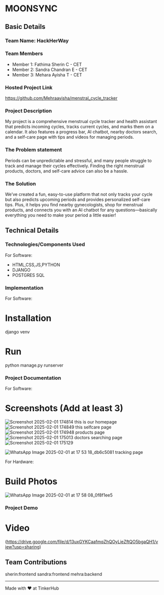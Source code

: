 # MOONSYNC


## Basic Details
### Team Name: HackHerWay


### Team Members
- Member 1: Fathima Sherin C - CET
- Member 2: Sandra Chandran E - CET
- Member 3: Mehara Ayisha T - CET

### Hosted Project Link
https://github.com/Mehraayisha/menstral_cycle_tracker

### Project Description
My project is a comprehensive menstrual cycle tracker and health assistant that predicts incoming cycles, tracks current cycles, and marks them on a calendar. It also features a progress bar, AI chatbot, nearby doctors search, and a self-care page with tips and videos for managing periods.

### The Problem statement
Periods can be unpredictable and stressful, and many people struggle to track and manage their cycles effectively. Finding the right menstrual products, doctors, and self-care advice can also be a hassle.

### The Solution
We’ve created a fun, easy-to-use platform that not only tracks your cycle but also predicts upcoming periods and provides personalized self-care tips. Plus, it helps you find nearby gynecologists, shop for menstrual products, and connects you with an AI chatbot for any questions—basically everything you need to make your period a little easier!

## Technical Details
### Technologies/Components Used
For Software:
- HTML,CSS,JS,PYTHON
- DJANGO
- POSTGRES SQL


### Implementation
For Software:
# Installation
django
venv

# Run
python manage.py runserver

### Project Documentation
For Software:

# Screenshots (Add at least 3)
![Screenshot 2025-02-01 174814](https://github.com/user-attachments/assets/dcac5152-0f7b-4602-93eb-ee713be43d6f)
this is our homepage
![Screenshot 2025-02-01 174849](https://github.com/user-attachments/assets/9b3e4be2-2a41-4e39-a91a-f96e5619f640)
this selfcare page
![Screenshot 2025-02-01 174948](https://github.com/user-attachments/assets/b7dd5478-0dc8-43a2-b721-829899e9b1d3)
products page
![Screenshot 2025-02-01 175013](https://github.com/user-attachments/assets/b64df936-4d40-4d85-abeb-9bf7d6f29e90)
doctors searching page
![Screenshot 2025-02-01 175129](https://github.com/user-attachments/assets/aa6d757c-7d42-4a1b-9e49-34396abf1c4d)

![WhatsApp Image 2025-02-01 at 17 53 18_db6c5081](https://github.com/user-attachments/assets/95643dfb-ab22-440e-bf0c-99c0447c63e1)
tracking page

For Hardware:

# Build Photos
![WhatsApp Image 2025-02-01 at 17 58 08_0f8f1ee5](https://github.com/user-attachments/assets/1af58299-0492-490f-ae5d-fe77f6707e72)


### Project Demo
# Video
(https://drive.google.com/file/d/13uxGYKCaafmqZhQOyLieZftQO5bgaQH1/view?usp=sharing)


## Team Contributions
sherin:frontend
sandra:frontend
mehra:backend

---
Made with ❤️ at TinkerHub
